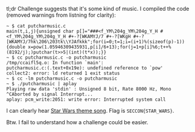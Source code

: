 tl;dr
Challenge suggests that it's some kind of music. I compiled the code (removed warnings from listning for clarity):
```
~ $ cat putcharmusic.c 
main(t,i,j){unsigned char p[]="###<f_YM\204g_YM\204g_Y_H #<f_YM\204g_YM\204g_Y_H #+-?[WKAMYJ/7 #+-?[WKgH #+-?[WKAMYJ/7hk\206\203tk\\YJAfkkk";for(i=0;t=1;i=(i+1)%(sizeof(p)-1)){double x=pow(1.05946309435931,p[i]/6+13);for(j=1+p[i]%6;t++%(8192/j);)putchar(t>>5|(int)(t*x));}}
~ $ cc putcharmusic.c -o putcharmusic
/tmp/ccaifl5q.o: In function `main':
putcharmusic.c:(.text+0x19e): undefined reference to `pow'
collect2: error: ld returned 1 exit status
~ $ cc -lm putcharmusic.c -o putcharmusic
~ $ ./putcharmusic | aplay
Playing raw data 'stdin' : Unsigned 8 bit, Rate 8000 Hz, Mono
^CAborted by signal Interrupt...
aplay: pcm_write:2051: write error: Interrupted system call
```
I can clearly hear [Star Wars theme song](https://www.youtube.com/watch?v=_D0ZQPqeJkk). 
Flag is `SECCON{STAR_WARS}`.

Btw. I fail to understand how a challenge could be easier.
